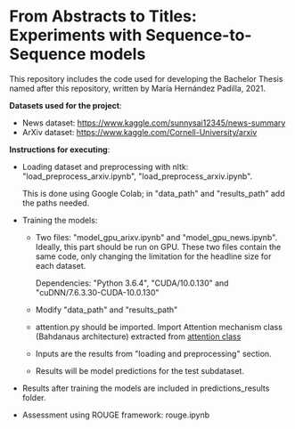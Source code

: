 # From Abstracts to Titles: Experiments with Sequence-to-Sequence models
This repository includes the code used for developing the Bachelor Thesis named after this repository, written by María Hernández Padilla, 2021.




**Datasets used for the project**:
- News dataset: https://www.kaggle.com/sunnysai12345/news-summary 
- ArXiv dataset: https://www.kaggle.com/Cornell-University/arxiv







**Instructions for executing**:

- Loading dataset and preprocessing with nltk: "load_preprocess_arxiv.ipynb", "load_preprocess_arxiv.ipynb".
  
  This is done using Google Colab; in "data_path" and "results_path" add the paths needed.
  
  
- Training the models: 
    - Two files: "model_gpu_arixv.ipynb" and "model_gpu_news.ipynb". Ideally, this part should be run on GPU. These two files contain the same code, only changing the limitation for the headline size for each dataset.
      
      
      Dependencies: "Python 3.6.4", "CUDA/10.0.130" and "cuDNN/7.6.3.30-CUDA-10.0.130"
      
    - Modify "data_path" and "results_path"
    - attention.py should be imported. Import Attention mechanism class (Bahdanaus architecture) extracted from [attention class](https://github.com/madhav727/abstractive-news-summary/blob/master/attention.py)
    - Inputs are the results from "loading and preprocessing" section.
    - Results will be model predictions for the test subdataset.
    
  
  
- Results after training the models are included in predictions_results folder.
- Assessment using ROUGE framework: rouge.ipynb

